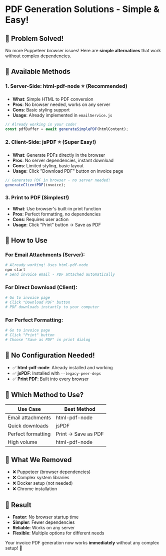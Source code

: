 # PDF Generation Solutions - Simple & Easy!

## 🎯 **Problem Solved!**

No more Puppeteer browser issues! Here are **simple alternatives** that work without complex dependencies.

## 🚀 **Available Methods**

### 1. **Server-Side: html-pdf-node** ⭐ (Recommended)

- **What**: Simple HTML to PDF conversion
- **Pros**: No browser needed, works on any server
- **Cons**: Basic styling support
- **Usage**: Already implemented in `emailService.js`

```javascript
// Already working in your code!
const pdfBuffer = await generateSimplePDF(htmlContent);
```

### 2. **Client-Side: jsPDF** ⭐ (Super Easy!)

- **What**: Generate PDFs directly in the browser
- **Pros**: No server dependencies, instant download
- **Cons**: Limited styling, basic layout
- **Usage**: Click "Download PDF" button on invoice page

```javascript
// Generates PDF in browser - no server needed!
generateClientPDF(invoice);
```

### 3. **Print to PDF** (Simplest!)

- **What**: Use browser's built-in print function
- **Pros**: Perfect formatting, no dependencies
- **Cons**: Requires user action
- **Usage**: Click "Print" button → Save as PDF

## 🎉 **How to Use**

### For Email Attachments (Server):

```bash
# Already working! Uses html-pdf-node
npm start
# Send invoice email - PDF attached automatically
```

### For Direct Download (Client):

```bash
# Go to invoice page
# Click "Download PDF" button
# PDF downloads instantly to your computer
```

### For Perfect Formatting:

```bash
# Go to invoice page
# Click "Print" button
# Choose "Save as PDF" in print dialog
```

## 🔧 **No Configuration Needed!**

- ✅ **html-pdf-node**: Already installed and working
- ✅ **jsPDF**: Installed with `--legacy-peer-deps`
- ✅ **Print PDF**: Built into every browser

## 🎯 **Which Method to Use?**

| Use Case           | Best Method         |
| ------------------ | ------------------- |
| Email attachments  | html-pdf-node       |
| Quick downloads    | jsPDF               |
| Perfect formatting | Print → Save as PDF |
| High volume        | html-pdf-node       |

## 🚫 **What We Removed**

- ❌ Puppeteer (browser dependencies)
- ❌ Complex system libraries
- ❌ Docker setup (not needed)
- ❌ Chrome installation

## 🎊 **Result**

- **Faster**: No browser startup time
- **Simpler**: Fewer dependencies
- **Reliable**: Works on any server
- **Flexible**: Multiple options for different needs

Your invoice PDF generation now works **immediately** without any complex setup! 🎉
